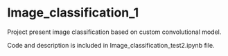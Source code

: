 # Image_classification_1

Project present image classification based on custom convolutional model.

Code and description is included in Image_classification_test2.ipynb file.
